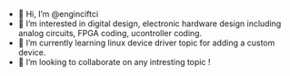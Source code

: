 - 👋 Hi, I’m @enginciftci
- 👀 I’m interested in digital design, electronic hardware design including analog circuits, FPGA coding, ucontroller coding.
- 🌱 I’m currently learning linux device driver topic for adding a custom device.
- 💞️ I’m looking to collaborate on any intresting topic !


<!---
enginciftci/enginciftci is a ✨ special ✨ repository because its `README.md` (this file) appears on your GitHub profile.
You can click the Preview link to take a look at your changes.
--->
